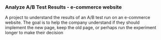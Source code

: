 ### Analyze A/B Test Results - e-commerce website
A project to understand the results of an A/B test run on an e-commerce website. The goal is to help the company understand if they should implement the new page, keep the old page, or perhaps run the experiment longer to make their decision
